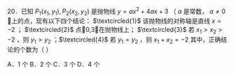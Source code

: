 20．已知 $P _ { 1 } \big ( x _ { 1 } , y _ { 1 } \big ) , P _ { 2 } \big ( x _ { 2 } , y _ { 2 } \big )$ 是抛物线 $y = a x ^ { 2 } + 4 a x + 3$ （ $a$ 是常数， $a \neq 0$ 上的点，现有以下四个结论： $\textcircled{1}$ 该抛物线的对称轴是直线 $x = - 2$ ； $\textcircled{2}$ 点0,3在抛物线上； $\textcircled{3}$ 若 $x _ { 1 } > x _ { 2 } > - 2$ ，则 $y _ { 1 } > y _ { 2 }$ ；$\textcircled{4}$ 若 $y _ { 1 } = y _ { 2 }$ ，则 $x _ { 1 } + x _ { 2 } = - 2$ 其中，正确结论的个数为（ ）

A．1 个 B．2 个 C．3 个 D．4 个
